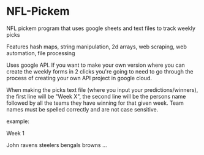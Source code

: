 # NFL-Pickem

NFL pickem program that uses google sheets and text files to track weekly picks

Features hash maps, string manipulation, 2d arrays, web scraping, web automation, file processing

Uses google API. If you want to make your own version where you can create the weekly forms in 2 clicks 
you're going to need to go through the process of creating your own API project in google cloud.

When making the picks text file (where you input your predictions/winners), the first line will be "Week X", 
the second line will be the persons name followed by all the teams they have winning for that given week. 
Team names must be spelled correctly and are not case sensitive.

example:

Week 1

John ravens steelers bengals browns ...
